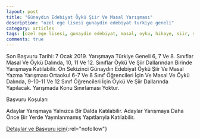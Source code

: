 ```yaml
---
layout: post
title: "Günaydın Edebiyat Öykü Şiir Ve Masal Yarışması"
description: "ozel ege lisesi gunaydin edebiyat turkiye geneli"
category: articles
tags: [ozel ege lisesi, gunaydin edebiyat, masal, oyku, hikaye, siir, yarisma]
comments: true
---
```


Son Başvuru Tarihi: 7 Ocak 2019.
Yarışmaya Türkiye Geneli 6, 7 Ve 8. Sınıflar Masal Ve Öykü Dalında, 10, 11 Ve 12. Sınıflar Öykü Ve Şiir Dallarından Birinde Yarışmaya Katılabilir.
On Sekizinci Günaydın Edebiyat Öykü Şiir Ve Masal Yazma Yarışması Ortaokul 6-7 Ve 8 Sınıf Öğrencileri İçin Ve Masal Ve Öykü Dalında, 9-10-11 Ve 12 Sınıf Öğrencileri İçin Öykü Ve Şiir Dallarında Yapılacak. Yarışmada Konu Sınırlaması Yoktur.

Başvuru Koşuları

Adaylar Yarışmaya Yalnızca Bir Dalda Katılabilir.
Adaylar Yarışmaya Daha Önce Bir Yerde Yayınlanmamış Yapıtlarıyla Katılabilir.

[Detaylar ve Başvuru için](https://www.guncel-egitim.org/gunaydin-edebiyat-oyku-siir-ve-masal-yarismasi/){:rel="nofollow"}